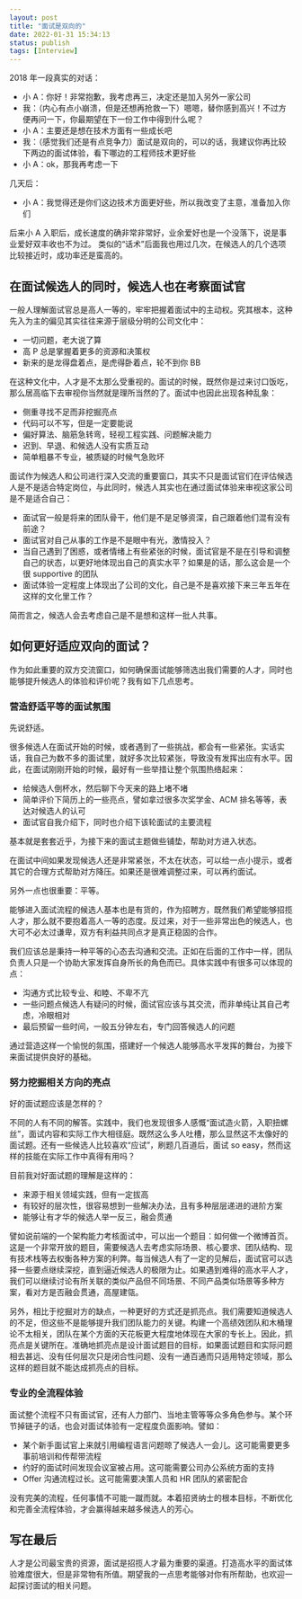 ```yaml
---
layout: post
title: "面试是双向的"
date: 2022-01-31 15:34:13
status: publish
tags: [Interview]
---
```


2018 年一段真实的对话：

- 小 A：你好！非常抱歉，我考虑再三，决定还是加入另外一家公司
- 我：（内心有点小崩溃，但是还想再抢救一下）嗯嗯，替你感到高兴！不过方便再问一下，你最期望在下一份工作中得到什么呢？
- 小 A：主要还是想在技术方面有一些成长吧
- 我：（感觉我们还是有点竞争力）面试是双向的，可以的话，我建议你再比较下两边的面试体验，看下哪边的工程师技术更好些
- 小 A：ok，那我再考虑一下

几天后：

- 小 A：我觉得还是你们这边技术方面更好些，所以我改变了主意，准备加入你们

后来小 A 入职后，成长速度的确非常非常好，业余爱好也是一个没落下，说是事业爱好双丰收也不为过。
类似的“话术”后面我也用过几次，在候选人的几个选项比较接近时，成功率还是蛮高的。

<!--more-->

## 在面试候选人的同时，候选人也在考察面试官

一般人理解面试官总是高人一等的，牢牢把握着面试中的主动权。究其根本，这种先入为主的偏见其实往往来源于层级分明的公司文化中：

- 一切问题，老大说了算
- 高 P 总是掌握着更多的资源和决策权
- 新来的是龙得盘着点，是虎得卧着点，轮不到你 BB

在这种文化中，人才是不太那么受重视的。面试的时候，既然你是过来讨口饭吃，那么居高临下去审视你当然就是理所当然的了。面试中也因此出现各种乱象：

- 侧重寻找不足而非挖掘亮点
- 代码可以不写，但是一定要能说
- 偏好算法、脑筋急转弯，轻视工程实践、问题解决能力
- 迟到、早退、和候选人没有实质互动
- 简单粗暴不专业，被质疑的时候气急败坏

面试作为候选人和公司进行深入交流的重要窗口，其实不只是面试官们在评估候选人是不是适合特定岗位，与此同时，候选人其实也在通过面试体验来审视这家公司是不是适合自己：

- 面试官一般是将来的团队骨干，他们是不是足够资深，自己跟着他们混有没有前途？
- 面试官对自己从事的工作是不是眼中有光，激情投入？
- 当自己遇到了困惑，或者情绪上有些紧张的时候，面试官是不是在引导和调整自己的状态，以更好地体现出自己的真实水平？如果是的话，那么这会是一个很 supportive 的团队
- 面试体验一定程度上体现出了公司的文化，自己是不是喜欢接下来三年五年在这样的文化里工作？

简而言之，候选人会去考虑自己是不是想和这样一批人共事。

## 如何更好适应双向的面试？

作为如此重要的双方交流窗口，如何确保面试能够筛选出我们需要的人才，同时也能够提升候选人的体验和评价呢？我有如下几点思考。

### 营造舒适平等的面试氛围

先说舒适。

很多候选人在面试开始的时候，或者遇到了一些挑战，都会有一些紧张。实话实话，我自己为数不多的面试里，就好多次比较紧张，导致没有发挥出应有水平。因此，在面试刚刚开始的时候，最好有一些举措让整个氛围热络起来：

- 给候选人倒杯水，然后聊下今天来的路上堵不堵
- 简单评价下简历上的一些亮点，譬如拿过很多次奖学金、ACM 排名等等，表达对候选人的认可
- 面试官自我介绍下，同时也介绍下该轮面试的主要流程

基本就是套套近乎，为接下来的面试主题做些铺垫，帮助对方进入状态。

在面试中间如果发现候选人还是非常紧张，不太在状态，可以给一点小提示，或者其它的合理方式帮助对方降压。如果还是很难调整过来，可以再约面试。

另外一点也很重要：平等。

能够进入面试流程的候选人基本也是有货的，作为招聘方，既然我们希望能够招揽人才，那么就不要抱着高人一等的态度。反过来，对于一些非常出色的候选人，也大可不必太过谦卑，双方有利益共同点才是真正稳固的合作。

我们应该总是秉持一种平等的心态去沟通和交流。正如在后面的工作中一样，团队负责人只是一个协助大家发挥自身所长的角色而已。具体实践中有很多可以体现的点：

- 沟通方式比较专业、和睦、不卑不亢
- 一些问题点候选人有疑问的时候，面试官应该与其交流，而非单纯让其自己考虑，冷眼相对
- 最后预留一些时间，一般五分钟左右，专门回答候选人的问题

通过营造这样一个愉悦的氛围，搭建好一个候选人能够高水平发挥的舞台，为接下来面试提供良好的基础。

### 努力挖掘相关方向的亮点

好的面试题应该是怎样的？

不同的人有不同的解答。实践中，我们也发现很多人感慨“面试造火箭，入职扭螺丝”，面试内容和实际工作大相径庭。既然这么多人吐槽，那么显然这不太像好的面试题。还有一些候选人比较喜欢“应试”，刷题几百道后，面试 so easy，然而这样的技能在实际工作中真得有用吗？

目前我对好面试题的理解是这样的：

- 来源于相关领域实践，但有一定拔高
- 有较好的层次性，很容易想到一些解决办法，且有多种层层递进的进阶方案
- 能够让有才华的候选人举一反三，融会贯通

譬如说前端的一个架构能力考核面试中，可以出一个题目：如何做一个微博首页。这是一个非常开放的题目，需要候选人去考虑实际场景、核心要求、团队结构、现有技术栈等去权衡各种方案的利弊。每当候选人有了一定的见解后，面试官可以选择一些要点继续深挖，直到逼近候选人的极限为止。如果遇到难得的高水平人才，我们可以继续讨论有所关联的类似产品但不同场景、不同产品类似场景等多种方案，看对方是否融会贯通，高屋建瓴。

另外，相比于挖掘对方的缺点，一种更好的方式还是抓亮点。我们需要知道候选人的不足，但这些不是能够提升我们团队能力的关键。构建一个高绩效团队和木桶理论不太相关，团队在某个方面的天花板更大程度地体现在大家的专长上。因此，抓亮点是关键所在。准确地抓亮点是设计面试题目的目标，如果面试题目和实际问题相去甚远、没有任何层次只是闭合性问题、没有一通百通而只适用特定领域，那么这样的题目就不能达成抓亮点的目标。

### 专业的全流程体验

面试整个流程不只有面试官，还有人力部门、当地主管等等众多角色参与。某个环节掉链子的话，也会对面试体验有一定程度负面影响。譬如：

- 某个新手面试官上来就引用编程语言问题晾了候选人一会儿。这可能需要更多事前培训和传帮带流程
- 约好的面试时间发现会议室被占用。这可能需要公司办公系统方面的支持
- Offer 沟通流程过长。这可能需要决策人员和 HR 团队的紧密配合

没有完美的流程，任何事情不可能一蹴而就。本着招贤纳士的根本目标，不断优化和完善全流程体验，才会赢得越来越多候选人的芳心。

## 写在最后

人才是公司最宝贵的资源，面试是招揽人才最为重要的渠道。打造高水平的面试体验难度很大，但是非常物有所值。期望我的一点思考能够对你有所帮助，也欢迎一起探讨面试的相关问题。




